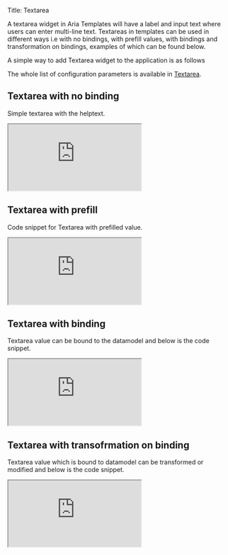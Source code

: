 Title: Textarea


A textarea widget in Aria Templates will have a label and input text where users can enter multi-line text. Textareas in templates can be used in different ways i.e with no bindings, with prefill values, with bindings and transformation on bindings, examples of which can be found below.

A simple way to add Textarea widget to the application is as follows
<script src='http://snippets.ariatemplates.com/snippets/github.com/ariatemplates/documentation-code/%VERSION%/snippets/widgets/textarea/Snippet.tpl?tag=wgtTextareaSimple&lang=at&outdent=true' defer></script>

The whole list of configuration parameters is available in [Textarea](http://ariatemplates.com/api/#aria.widgets.CfgBeans:TextareaCfg).

## Textarea with no binding

Simple textarea with the helptext.

<script src='http://snippets.ariatemplates.com/snippets/github.com/ariatemplates/documentation-code/%VERSION%/snippets/widgets/textarea/Snippet.tpl?tag=wgtTextareaSimple&lang=at&outdent=true' defer></script>

<iframe class='samples' src='http://snippets.ariatemplates.com/samples/github.com/ariatemplates/documentation-code/%VERSION%/samples/widgets/textarea/?skip=1' ></iframe>


## Textarea with prefill

Code snippet for Textarea with prefilled value.

<script src='http://snippets.ariatemplates.com/snippets/github.com/ariatemplates/documentation-code/%VERSION%/snippets/widgets/textarea/Snippet.tpl?tag=wgtTextareaPrefill&lang=at&outdent=true' defer></script>

<iframe class='samples' src='http://snippets.ariatemplates.com/samples/github.com/ariatemplates/documentation-code/%VERSION%/samples/widgets/textarea/prefill/?skip=1' ></iframe>

## Textarea with binding

Textarea value can be bound to the datamodel and below is the code snippet.

<script src='http://snippets.ariatemplates.com/snippets/github.com/ariatemplates/documentation-code/%VERSION%/snippets/widgets/textarea/Snippet.tpl?tag=wgtTextareaBinding&lang=at&outdent=true' defer></script>

<iframe class='samples' src='http://snippets.ariatemplates.com/samples/github.com/ariatemplates/documentation-code/%VERSION%/samples/widgets/textarea/binding/?skip=1' ></iframe>

## Textarea with transofrmation on binding

Textarea value which is bound to datamodel can be transformed or modified and below is the code snippet.

<script src='http://snippets.ariatemplates.com/snippets/github.com/ariatemplates/documentation-code/%VERSION%/snippets/widgets/textarea/Snippet.tpl?tag=wgtTextareaBindingTransform&lang=at&outdent=true' defer></script>

<iframe class='samples' src='http://snippets.ariatemplates.com/samples/github.com/ariatemplates/documentation-code/%VERSION%/samples/widgets/textarea/bindingTransform/?skip=1' ></iframe>